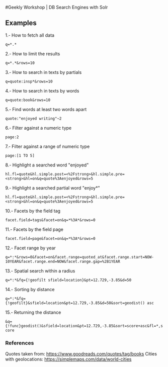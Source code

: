 #Geekly Workshop | DB Search Engines with Solr
## Examples ##

1.- How to fetch all data

`q=*.*`

2.- How to limit the results

`q=*.*&rows=10`

3.- How to search in texts by partials

`q=quote:insp*&rows=10`

4.- How to search in texts by words

`q=quote:book&rows=10`

5.- Find words at least two words apart

`quote:"enjoyed writing"~2`

6.- Filter against a numeric type

`page:2`

7.- Filter against a range of numeric type

`page:[1 TO 5]`

8.- Highlight a searched word "enjoyed"

`hl.fl=quote&hl.simple.post=<%2Fstrong>&hl.simple.pre=<strong>&hl=on&q=quote%3Aenjoyed&rows=5`

9.- Highlight a searched partial word "enjoy*"

`hl.fl=quote&hl.simple.post=<%2Fstrong>&hl.simple.pre=<strong>&hl=on&q=quote%3Aenjoyed&rows=5`

10.- Facets by the field tag

`facet.field=tags&facet=on&q=*%3A*&rows=0`

11.- Facets by the field page

`facet.field=page&facet=on&q=*%3A*&rows=0`

12.- Facet range by year

`q=*:*&rows=0&facet=on&facet.range=quoted_at&facet.range.start=NOW-10YEAR&facet.range.end=NOW&facet.range.gap=%2B1YEAR`

13.- Spatial search within a radius

`q=*:*&fq={!geofilt sfield=location}&pt=12.729,-3.85&d=50`

14.- Sorting by distance

`q=*:*&fq={!geofilt}&sfield=location&pt=12.729,-3.85&d=50&sort=geodist() asc`

15.- Returning the distance

`&q={!func}geodist()&sfield=location&pt=12.729,-3.85&sort=score+asc&fl=*,score`

### References ###

Quotes taken from: https://www.goodreads.com/quotes/tag/books
Cities with geolocations: https://simplemaps.com/data/world-cities

